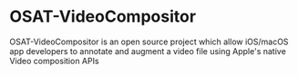 # OSAT-VideoCompositor
OSAT-VideoCompositor is an open source project which allow iOS/macOS app developers to annotate and augment a video file using Apple's native Video composition APIs
